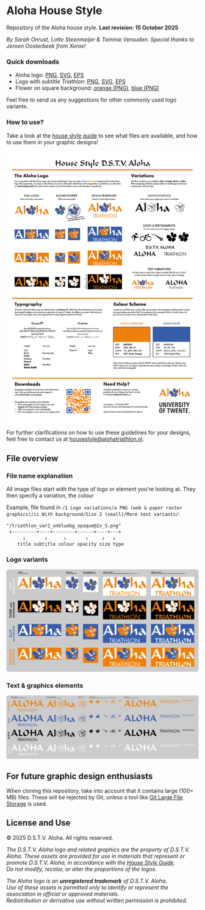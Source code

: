 # Aloha House Style
Repository of the Aloha house style. **Last revision: 15 October 2025**

_By Sarah Onrust, Lotte Steenmeijer & Tommie Verouden. 
Special thanks to Jeroen Oosterbeek from Xerox!_

### Quick downloads
- Aloha logo: [PNG](https://github.com/TFLVerouden/aloha-housestyle/blob/main/0%20Quick%20access/aloha_logo.png?raw=true), [SVG](https://github.com/TFLVerouden/aloha-housestyle/blob/main/0%20Quick%20access/aloha_logo.svg?raw=true), [EPS](https://github.com/TFLVerouden/aloha-housestyle/blob/main/0%20Quick%20access//aloha_logo.eps)
- Logo with subtitle _Triathlon_: [PNG](https://github.com/TFLVerouden/aloha-housestyle/blob/main/0%20Quick%20access/aloha_triathlon_logo.png?raw=true), [SVG](https://github.com/TFLVerouden/aloha-housestyle/blob/main/0%20Quick%20access/aloha_triathlon_logo.svg?raw=true), [EPS](https://github.com/TFLVerouden/aloha-housestyle/blob/main/0%20Quick%20access/aloha_triathlon_logo.eps?raw=true)
- Flower on square background: [orange (PNG)](https://github.com/TFLVerouden/aloha-housestyle/blob/main/0%20Quick%20access/flower_in_square_orange.png?raw=true), [blue (PNG)](https://github.com/TFLVerouden/aloha-housestyle/blob/main/0%20Quick%20access/flower_in_square_blue.png?raw=true)

Feel free to send us any suggestions for other commonly used logo variants. 

### How to use?
Take a look at the [house style guide](/Aloha%20house%20style%20(read%20me!).pdf) to see what files are available, and how to use them in your graphic designs!

![Aloha house style read me](/Master%20files/Aloha%20house%20style%20(read%20me!).png)

For further clarifications on how to use these
guidelines for your designs, feel free to contact
us at [housestyle@alohatriathlon.nl](mailto:housestyle@alohatriathlon.nl).

## File overview
### File name explanation
All image files start with the type of logo or element you're looking at. They then specify a variation, the colour

Example, file found in ```/1 Logo variations/a PNG (web & paper raster graphics)/ii With background/Size 2 (small)/More text variants/```:
```
"/triathlon_var2_onbluebg_opaque@2x_S.png"
 +---------+----+--------+------+----+---+
      ↓       ↓      ↓       ↓     ↓   ↓
    title subtitle colour opacity size type
```
### Logo variants
![Logo variants](/Master%20files/Artboards%20for%20export/Multicolour_overview.png)

### Text & graphics elements
![Text & graphics elements](/Master%20files/Artboards%20for%20export/Monochromatic_overview.png)


## For future graphic design enthusiasts

When cloning this repository, take into account that it contains large (100+ MB) files. These will be rejected by Git, unless a tool like [Git Large File Storage](https://git-lfs.com/) is used.


## License and Use

© 2025 D.S.T.V. Aloha. All rights reserved.

_The D.S.T.V. Aloha logo and related graphics are the property of D.S.T.V. Aloha.
These assets are provided for use in materials that represent or promote D.S.T.V. Aloha, in accordance with the [House Style Guide](/Aloha%20house%20style%20(read%20me!).pdf).  
Do not modify, recolor, or alter the proportions of the logos._

_The Aloha logo is an **unregistered trademark** of D.S.T.V. Aloha.  
Use of these assets is permitted only to identify or represent the association in official or approved materials.  
Redistribution or derivative use without written permission is prohibited._